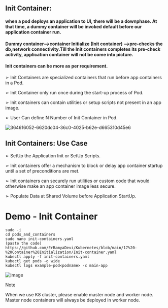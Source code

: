 ## Init Container:
#### when a pod deploys an application to UI, there will be a downphase. At that time, a dummy container will be invoked default before our application container run.
#### Dummy container-->container Initialize (Init container) -->pre-checks the db,network connectivity.Till the Init containers completes its pre-check activity, application container will not be come into picture.
#### Init containers can be more as per requirement.

➢ Init Containers are specialized containers that run before app containers in a Pod.

➢ Init Container only run once during the start-up process of Pod.

➢ Init containers can contain utilities or setup scripts not present in an app image.

➢ User Can define N Number of Init Container in Pod.

![364616052-6620dc04-36c0-4025-b62e-d665310d45e6](https://github.com/user-attachments/assets/61c33485-4a1a-441b-8fc5-6375d9479d2c)


## Init Containers: Use Case

➢ SetUp the Application Init or SetUp Scripts.

➢ Init containers offer a mechanism to block or delay app container startup until a set of preconditions are met.

➢ Init containers can securely run utilities or custom code that would otherwise make an app container image less secure.

➢ Populate Data at Shared Volume before Application StartUp.

# Demo - Init Container

```
sudo -i
cd pods_and_containers
sudo nano init-containers.yaml
(paste the code) https://github.com/ErRamyaDevi/Kubernetes/blob/main/17%20-%20Container%20Initialization/Init-container.yaml
kubectl apply -f init-containers.yaml
kubectl get pods -o wide
kubectl logs example-pod<podname> -c main-app
```

![image](https://github.com/user-attachments/assets/cc8f6a05-671d-4883-9d01-0b098385f5ab)

> [!Note]
> When we use K8 cluster, please enable master node and worker node. Master node containers will always be deployed in worker node.
